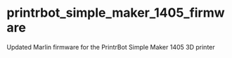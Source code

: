 # printrbot_simple_maker_1405_firmware
Updated Marlin firmware for the PrintrBot Simple Maker 1405 3D printer
